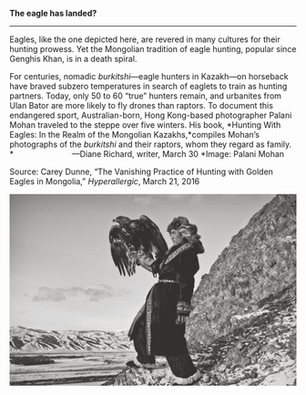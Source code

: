 **The eagle has landed?**

****

Eagles, like the one depicted here, are revered in many cultures for their hunting prowess. Yet the Mongolian tradition of eagle hunting, popular since Genghis Khan, is in a death spiral. 

For centuries, nomadic *burkitshi*—eagle hunters in Kazakh—on horseback have braved subzero temperatures in search of eaglets to train as hunting partners. Today, only 50 to 60 “true” hunters remain, and urbanites from Ulan Bator are more likely to fly drones than raptors. To document this endangered sport, Australian-born, Hong Kong-based photographer Palani Mohan traveled to the steppe over five winters. His book, *Hunting With Eagles: In the Realm of the Mongolian Kazakhs,*compiles Mohan’s photographs of the *burkitshi* and their raptors, whom they regard as family. *                          —Diane Richard, writer, March 30
*Image: Palani Mohan

Source: Carey Dunne, “The Vanishing Practice of Hunting with Golden Eagles in Mongolia,”
 *Hyperallergic*, March 21, 2016

![](../images/16-3-30_66.9_EagleEDIT-1.jpeg)
